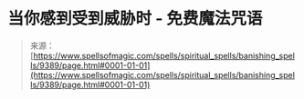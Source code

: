 <!--yml

category: 未分类

date: 2024-06-12 18:45:34

-->

# 当你感到受到威胁时 - 免费魔法咒语

> 来源：[https://www.spellsofmagic.com/spells/spiritual_spells/banishing_spells/9389/page.html#0001-01-01](https://www.spellsofmagic.com/spells/spiritual_spells/banishing_spells/9389/page.html#0001-01-01)

